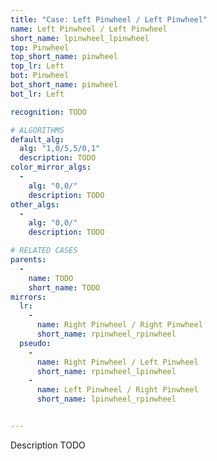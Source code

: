 ```yaml
---
title: "Case: Left Pinwheel / Left Pinwheel"
name: Left Pinwheel / Left Pinwheel
short_name: lpinwheel_lpinwheel
top: Pinwheel
top_short_name: pinwheel
top_lr: Left
bot: Pinwheel
bot_short_name: pinwheel
bot_lr: Left

recognition: TODO

# ALGORITHMS
default_alg:
  alg: "1,0/5,5/0,1"
  description: TODO
color_mirror_algs:
  -
    alg: "0,0/"
    description: TODO
other_algs:
  -
    alg: "0,0/"
    description: TODO

# RELATED CASES
parents:
  -
    name: TODO
    short_name: TODO
mirrors:
  lr:
    -
      name: Right Pinwheel / Right Pinwheel
      short_name: rpinwheel_rpinwheel
  pseudo:
    -
      name: Right Pinwheel / Left Pinwheel
      short_name: rpinwheel_lpinwheel
    -
      name: Left Pinwheel / Right Pinwheel
      short_name: lpinwheel_rpinwheel


---
```


Description TODO


